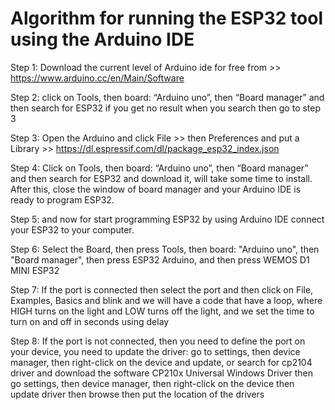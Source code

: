 # Algorithm for running the ESP32 tool using the Arduino IDE

Step 1: Download the current level of Arduino ide for free from >> https://www.arduino.cc/en/Main/Software

Step 2:  click on Tools, then board: “Arduino uno”, then “Board manager” and  then search for ESP32 if you get no result when you search then go to step 3

Step 3: Open the Arduino and click File >> then Preferences and put a Library >> https://dl.espressif.com/dl/package_esp32_index.json

Step 4: Click on Tools, then board: “Arduino uno”, then “Board manager” and then search for ESP32 and download it, will take some time to install.
After this, close the window of board manager and your Arduino IDE is ready to program ESP32.

Step 5: and now for start programming ESP32 by using Arduino IDE connect your ESP32 to your computer.

Step 6: Select the Board, then press Tools, then board: "Arduino uno", then "Board manager", then press ESP32 Arduino, and then press WEMOS D1 MINI ESP32

Step 7: If the port is connected then select the port and then click on File, Examples, Basics and blink and we will have a code that have a loop, where HIGH turns on the light and LOW turns off the light, and we set the time to turn on and off in seconds using delay

Step 8: If the port is not connected, then you need to define the port on your device, you need to update the driver: go to settings, then device manager, then right-click on the device and update, or search for cp2104 driver and download the software CP210x Universal Windows Driver  then go settings, then device manager, then right-click on the device then  update driver then browse  then put the  location of the drivers


